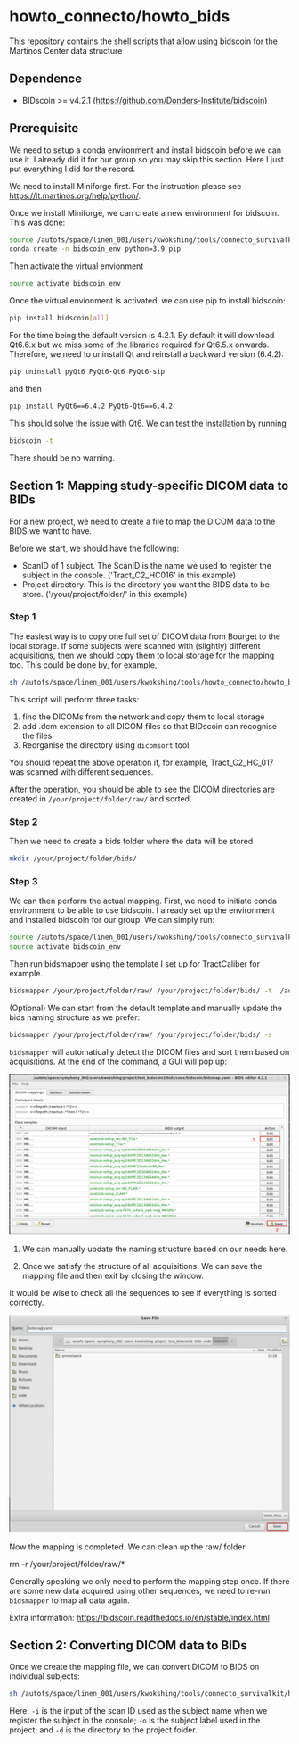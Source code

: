 # howto_connecto/howto_bids

This repository contains the shell scripts that allow using bidscoin for the Martinos Center data structure

## Dependence

- BIDscoin >= v4.2.1 (<https://github.com/Donders-Institute/bidscoin>)

## Prerequisite

We need to setup a conda environment and install bidscoin before we can use it. I already did it for our group so you may skip this section. Here I just put everything I did for the record.

We need to install Miniforge first. For the instruction please see <https://it.martinos.org/help/python/>.

Once we install Miniforge, we can create a new environment for bidscoin. This was done:

```bash
source /autofs/space/linen_001/users/kwokshing/tools/connecto_survivalkit/howto_process/howto_bids/initiate_conda.sh 
conda create -n bidscoin_env python=3.9 pip
```

Then activate the virtual envionment

```bash
source activate bidscoin_env
```

Once the virtual envionment is activated, we can use pip to install bidscoin:

```bash
pip install bidscoin[all] 
```

For the time being the default version is 4.2.1. By default it will download Qt6.6.x but we miss some of the libraries required for Qt6.5.x onwards. Therefore, we need to uninstall Qt and reinstall a backward version (6.4.2):

```bash
pip uninstall pyQt6 PyQt6-Qt6 PyQt6-sip
```

and then

```bash
pip install PyQt6==6.4.2 PyQt6-Qt6==6.4.2
```

This should solve the issue with Qt6. We can test the installation by running

```bash
bidscoin -t 
```

There should be no warning.

## Section 1: Mapping study-specific DICOM data to BIDs

For a new project, we need to create a file to map the DICOM data to the BIDS we want to have.

Before we start, we should have the following:

- ScanID of 1 subject. The ScanID is the name we used to register the subject in the console. ('Tract_C2_HC016' in this example)
- Project directory. This is the directory you want the BIDS data to be store. ('/your/project/folder/' in this example)

### Step 1

The easiest way is to copy one full set of DICOM data from Bourget to the local storage. If some subjects were scanned with (slightly) different acquisitions, then we should copy them to local storage for the mapping too. This could be done by, for example,

```bash
sh /autofs/space/linen_001/users/kwokshing/tools/howto_connecto/howto_bids/copy_to_local.sh -i Tract_C2_HC_016 -o /your/project/folder/raw/sub-016
```

This script will perform three tasks:

1. find the DICOMs from the network and copy them to local storage
2. add .dcm extension to all DICOM files so that BIDscoin can recognise the files
3. Reorganise the directory using `dicomsort` tool

You should repeat the above operation if, for example, Tract_C2_HC_017 was scanned with different sequences.

After the operation, you should be able to see the DICOM directories are created in `/your/project/folder/raw/` and sorted.

### Step 2

Then we need to create a bids folder where the data will be stored

```bash
mkdir /your/project/folder/bids/
```

### Step 3

We can then perform the actual mapping. First, we need to initiate conda environment to be able to use bidscoin. I already set up the environment and installed bidscoin for our group. We can simply run:

```bash
source /autofs/space/linen_001/users/kwokshing/tools/connecto_survivalkit/howto_process/howto_bids/initiate_conda.sh 
source activate bidscoin_env
```

Then run bidsmapper using the template I set up for TractCaliber for example.

```bash
bidsmapper /your/project/folder/raw/ /your/project/folder/bids/ -t  /autofs/space/linen_001/users/kwokshing/tools/connecto_survivalkit/howto_process/howto_bids/tractcaliber_template.yaml -s 
```

(Optional) We can start from the default template and manually update the bids naming structure as we prefer:

```bash
bidsmapper /your/project/folder/raw/ /your/project/folder/bids/ -s 
```

`bidsmapper` will automatically detect the DICOM files and sort them based on acquisitions. At the end of the command, a GUI will pop up:

![image](./_images/bidseditor_1.jpg)

1. We can manually update the naming structure based on our needs here.

2. Once we satisfy the structure of all acquisitions. We can save the mapping file and then exit by closing the window.

It would be wise to check all the sequences to see if everything is sorted correctly.

![image](./_images/bidseditor_2.jpg)

Now the mapping is completed. We can clean up the raw/ folder

rm -r /your/project/folder/raw/*

Generally speaking we only need to perform the mapping step once. If there are some new data acquired using other sequences, we need to re-run `bidsmapper` to map all data again.

Extra information: <https://bidscoin.readthedocs.io/en/stable/index.html>

## Section 2: Converting DICOM data to BIDs

Once we create the mapping file, we can convert DICOM to BIDS on individual subjects:

```bash
sh /autofs/space/linen_001/users/kwokshing/tools/connecto_survivalkit/howto_process/howto_bids/dicom2bids.sh -i Tract_C2_HC_016 -o sub-016 -d /your/project/folder/
```

Here, `-i` is the input of the scan ID used as the subject name when we register the subject in the console; `-o` is the subject label used in the project; and `-d` is the directory to the project folder.
